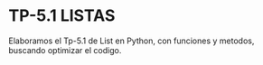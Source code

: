 # TP-5.1 LISTAS

Elaboramos el Tp-5.1 de List en Python, con funciones y metodos, buscando optimizar el codigo.